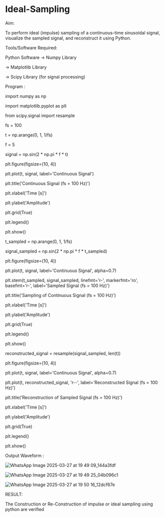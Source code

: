 # Ideal-Sampling

Aim: 

To perform ideal (impulse) sampling of a continuous-time sinusoidal signal, visualize the sampled signal, and reconstruct it using Python.

Tools/Software Required:

Python Software -> Numpy Library

-> Matplotlib Library

-> Scipy Library (for signal processing)

Program :

import numpy as np

import matplotlib.pyplot as plt

from scipy.signal import resample

fs = 100

t = np.arange(0, 1, 1/fs)

f = 5

signal = np.sin(2 * np.pi * f * t)

plt.figure(figsize=(10, 4))

plt.plot(t, signal, label='Continuous Signal')

plt.title('Continuous Signal (fs = 100 Hz)')

plt.xlabel('Time [s]')

plt.ylabel('Amplitude')

plt.grid(True)

plt.legend()

plt.show()

t_sampled = np.arange(0, 1, 1/fs)

signal_sampled = np.sin(2 * np.pi * f * t_sampled)

plt.figure(figsize=(10, 4))

plt.plot(t, signal, label='Continuous Signal', alpha=0.7)

plt.stem(t_sampled, signal_sampled, linefmt='r-', markerfmt='ro', basefmt='r-', label='Sampled Signal (fs = 100 Hz)')

plt.title('Sampling of Continuous Signal (fs = 100 Hz)')

plt.xlabel('Time [s]')

plt.ylabel('Amplitude')

plt.grid(True)

plt.legend()

plt.show()

reconstructed_signal = resample(signal_sampled, len(t))

plt.figure(figsize=(10, 4))

plt.plot(t, signal, label='Continuous Signal', alpha=0.7)

plt.plot(t, reconstructed_signal, 'r--', label='Reconstructed Signal (fs = 100 Hz)')

plt.title('Reconstruction of Sampled Signal (fs = 100 Hz)')

plt.xlabel('Time [s]')

plt.ylabel('Amplitude')

plt.grid(True)

plt.legend()

plt.show()

Output Waveform :

![WhatsApp Image 2025-03-27 at 19 49 09_144a3fdf](https://github.com/user-attachments/assets/8e868896-af98-4911-8d6e-d7339e6c7030)

![WhatsApp Image 2025-03-27 at 19 49 25_04b096c1](https://github.com/user-attachments/assets/fe1b685a-8193-413f-b9b8-18f3abebc61b)

![WhatsApp Image 2025-03-27 at 19 50 16_12dcf67e](https://github.com/user-attachments/assets/1c8dab17-e32b-4c4b-966a-d70440c9dbb4)

RESULT:

The Construction or Re-Construction of impulse or ideal sampling using python are verified
